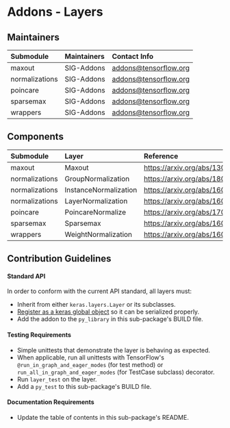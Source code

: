 # Addons - Layers

## Maintainers
| Submodule  |  Maintainers  | Contact Info   |
|:---------- |:----------- |:------------- |
| maxout |  SIG-Addons | addons@tensorflow.org |
| normalizations | SIG-Addons | addons@tensorflow.org |
| poincare | SIG-Addons | addons@tensorflow.org | 
| sparsemax | SIG-Addons | addons@tensorflow.org | 
| wrappers | SIG-Addons | addons@tensorflow.org | 

## Components
| Submodule  | Layer |  Reference  |
|:---------- |:----------- |:------------- |
| maxout | Maxout | https://arxiv.org/abs/1302.4389    |
| normalizations | GroupNormalization | https://arxiv.org/abs/1803.08494 | 
| normalizations | InstanceNormalization | https://arxiv.org/abs/1607.08022 | 
| normalizations | LayerNormalization | https://arxiv.org/abs/1607.06450 | 
| poincare | PoincareNormalize | https://arxiv.org/abs/1705.08039    | 
| sparsemax| Sparsemax | https://arxiv.org/abs/1602.02068 | 
| wrappers | WeightNormalization | https://arxiv.org/abs/1602.07868 | 

## Contribution Guidelines
#### Standard API
In order to conform with the current API standard, all layers
must:
 * Inherit from either `keras.layers.Layer` or its subclasses.
 * [Register as a keras global object](https://github.com/tensorflow/addons/blob/master/tensorflow_addons/utils/python/keras_utils.py)
  so it can be serialized properly.
 * Add the addon to the `py_library` in this sub-package's BUILD file.

#### Testing Requirements
 * Simple unittests that demonstrate the layer is behaving as expected.
 * When applicable, run all unittests with TensorFlow's
   `@run_in_graph_and_eager_modes` (for test method)
   or `run_all_in_graph_and_eager_modes` (for TestCase subclass)
   decorator.
 * Run `layer_test` on the layer.
 * Add a `py_test` to this sub-package's BUILD file.

#### Documentation Requirements
 * Update the table of contents in this sub-package's README.
